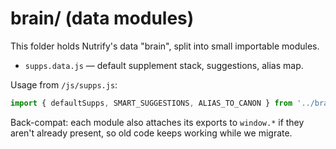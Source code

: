 # brain/ (data modules)

This folder holds Nutrify's data "brain", split into small importable modules.
- `supps.data.js` — default supplement stack, suggestions, alias map.

Usage from `/js/supps.js`:
```js
import { defaultSupps, SMART_SUGGESTIONS, ALIAS_TO_CANON } from '../brain/supps.data.js';
```
Back-compat: each module also attaches its exports to `window.*` if they aren't already present, so old code keeps working while we migrate.
